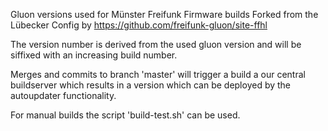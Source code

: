 Gluon versions used for  Münster Freifunk Firmware builds
Forked from the Lübecker Config by https://github.com/freifunk-gluon/site-ffhl

The version number is derived from the used gluon version and will be siffixed with an 
increasing build number. 

Merges and commits to branch 'master' will trigger a build a our central buildserver which 
results in a version which can be deployed by the autoupdater functionality. 

For manual builds the script 'build-test.sh' can be used. 

